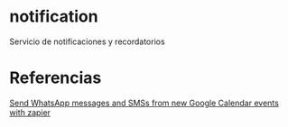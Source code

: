 # notification
Servicio de notificaciones y recordatorios

# Referencias

[Send WhatsApp messages and SMSs from new Google Calendar events with zapier](https://zapier.com/apps/google-calendar/integrations/sms-masivos/222330/send-whatsapp-messages-from-new-google-calendar-events)

